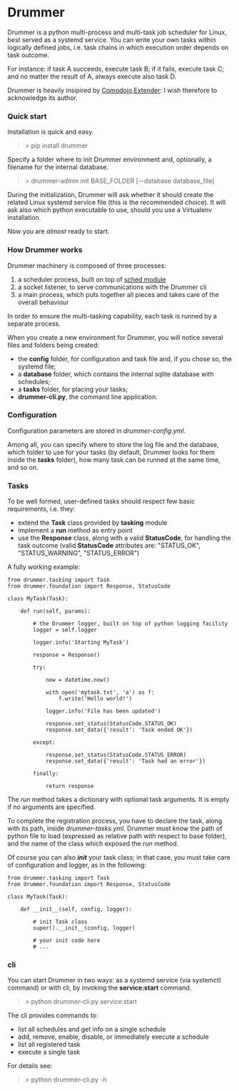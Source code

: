 # Drummer

Drummer is a python multi-process and multi-task job scheduler for Linux, best served as a systemd service. You can write your own tasks within logically defined jobs, i.e. task chains in which execution order depends on task outcome.

For instance: if task A succeeds, execute task B; if it fails, execute task C; and no matter the result of A, always execute also task D.

Drummer is heavily insipired by [Comodojo Extender](https://github.com/comodojo): I wish therefore to acknowledge its author.


### Quick start

Installation is quick and easy.

> \> pip install drummer

Specify a folder where to init Drummer environment and, optionally, a filename for the internal database.

> \> drummer-admin init BASE_FOLDER [--database database_file]

During the initialization, Drummer will ask whether it should create the related Linux systemd service file (this is the recommended choice). It will ask also which python executable to use, should you use a Virtualenv installation.

Now you are *almost* ready to start.


### How Drummer works

Drummer machinery is composed of three processes:
1. a scheduler process, built on top of [sched module](https://docs.python.org/3/library/sched.html "Python Event Scheduler")
2. a socket listener, to serve communications with the Drummer cli
3. a main process, which puts together all pieces and takes care of the overall behaviour

In order to ensure the multi-tasking capability, each task is runned by a separate process.

When you create a new environment for Drummer, you will notice several files and folders being created:
- the **config** folder, for configuration and task file and, if you chose so, the systemd file;
- a **database** folder, which contains the internal sqlite database with schedules;
- a **tasks** folder, for placing your tasks;
- **drummer-cli.py**, the command line application.


### Configuration

Configuration parameters are stored in *drummer-config.yml*.

Among all, you can specify where to store the log file and the database, which folder to use for your tasks (by default, Drummer looks for them inside the **tasks** folder), how many task can be runned at the same time, and so on.


### Tasks

To be well formed, user-defined tasks should respect few basic requirements, i.e. they:
- extend the **Task** class provided by **tasking** module
- implement a **run** method as entry point
- use the **Response** class, along with a valid **StatusCode**, for handling the task outcome (valid **StatusCode** attributes are: "STATUS_OK", "STATUS_WARNING", "STATUS_ERROR")

A fully working example:

```
from drummer.tasking import Task
from drummer.foundation import Response, StatusCode

class MyTask(Task):

    def run(self, params):

        # the Drummer logger, built on top of python logging facility
        logger = self.logger

        logger.info('Starting MyTask')

        response = Response()

        try:

            now = datetime.now()

            with open('mytask.txt', 'a') as f:
                f.write('Hello world!')

            logger.info('File has been updated')

            response.set_status(StatusCode.STATUS_OK)
            response.set_data({'result': 'Task ended OK'})

        except:

            response.set_status(StatusCode.STATUS_ERROR)
            response.set_data({'result': 'Task had an error'})

        finally:

            return response
```

The *run* method takes a dictionary with optional task arguments. It is empty if no arguments are specified.

To complete the registration process, you have to declare the task, along with its path, inside *drummer-tasks.yml*. Drummer must know the path of python file to load (expressed as relative path with respect to base folder), and the name of the class which exposed the *run* method.

Of course you can also *__init__* your task class; in that case, you must take care of configuration and logger, as in the following:

```
from drummer.tasking import Task
from drummer.foundation import Response, StatusCode

class MyTask(Task):

    def __init__(self, config, logger):

        # init Task class
        super().__init__(config, logger)

        # your init code here
        # ...

```

### cli

You can start Drummer in two ways: as a systemd service (via systemctl command) or with cli, by invoking the **service:start** command.

> \> python drummer-cli.py service:start

The cli provides commands to:
- list all schedules and get info on a single schedule
- add, remove, enable, disable, or immediately execute a schedule
- list all registered task
- execute a single task

For details see:

> \> python drummer-cli.py -h
